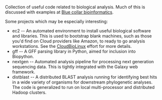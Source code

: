 Collection of useful code related to biological analysis. Much of this is 
discussed with examples at [Blue collar bioinformatics][1].

Some projects which may be especially interesting:

* ec2 -- An automated environment to install useful biological software and 
  libraries. This is used to bootstrap blank machines, such as those you'd 
  find on Cloud providers like Amazon, to ready to go analysis workstations.
  See the [CloudBioLinux][2] effort for more details.
* gff -- A GFF parsing library in Python, aimed for inclusion into Biopython.
* nextgen -- Automated analysis pipeline for processing next generation
  sequencing data. This is tightly integrated with the Galaxy web framework.
* distblast -- A distributed BLAST analysis running for identifying best hits in
  a wide variety of organisms for downstream phylogenetic analyses. The code
  is generalized to run on local multi-processor and distributed Hadoop
  clusters.

[1]: http://bcbio.wordpress.com
[2]: http://cloudbiolinux.com/
